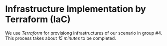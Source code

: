 # Infrastructure Implementation by Terraform (IaC)

We use _Terraform_ for provisiong infrastructures of our scenario in group #4. This process takes about _15 minutes_ to be completed.
